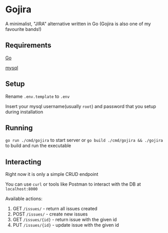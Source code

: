 # Gojira

A minimalist, "JIRA" alternative written in Go (Gojira is also one of my favourite bands!)

## Requirements
[Go](https://go.dev/dl/)

[mysql](https://dev.mysql.com/downloads/mysql/)

## Setup
Rename `.env.template` to `.env`

Insert your mysql username(usually `root`) and password that you setup during installation

## Running
`go run ./cmd/gojira` to start server
or
`go build ./cmd/gojira && ./gojira` to build and run the executable

## Interacting
Right now it is only a simple CRUD endpoint

You can use `curl` or tools like Postman to interact with the DB at `localhost:8000`

Available actions:
1. GET `/issues/` - return all issues created
2. POST `/issues/` - create new issues
3. GET `/issues/{id}` - return issue with the given id
4. PUT `/issues/{id}` - update issue with the given id

